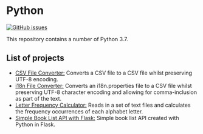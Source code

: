 # Python
[![GitHub issues](https://img.shields.io/github/issues/Carla-de-Beer/Python.svg?style=flat-square)](https://github.com/Carla-de-Beer/Python/issues)

This repository contains a number of Python 3.7.

## List of projects

* [CSV File Converter:](https://github.com/Carla-de-Beer/Python/tree/master/CSV%20File%20Converter) Converts a CSV file to a CSV file whilst preserving UTF-8 encoding.
* [i18n File Converter:](https://github.com/Carla-de-Beer/Python/tree/master/i18n%20File%20Converter) Converts an i18n.properties file to a CSV file whilst preserving UTF-8 character encoding and allowing for comma-inclusion as part of the text.
* [Letter Frequency Calculator:](https://github.com/Carla-de-Beer/Python/tree/master/Letter%20Frequency%20Calculator) Reads in a set of text files and calculates the frequency occurrences of each alphabet letter.
* [Simple Book List API with Flask:](https://github.com/Carla-de-Beer/Python/tree/master/Simple%20Book%20List%20API%20with%20Flask) Simple book list API created with Python in Flask.
